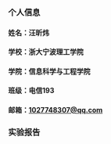 ### 个人信息
#### 姓名：汪昕炜
#### 学校：浙大宁波理工学院
#### 学院：信息科学与工程学院
#### 班级：电信193
#### 邮箱：1027748307@qq.com


### 实验报告
